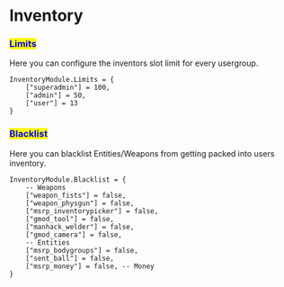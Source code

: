 # Inventory

### <mark style="color:blue;">Limits</mark>

Here you can configure the inventors slot limit for every usergroup.

```
InventoryModule.Limits = {
    ["superadmin"] = 100,
    ["admin"] = 50,
    ["user"] = 13
}
```

### <mark style="color:blue;">Blacklist</mark>

Here you can blacklist Entities/Weapons from getting packed into users inventory.

```
InventoryModule.Blacklist = {
    -- Weapons
    ["weapon_fists"] = false,
    ["weapon_physgun"] = false,
    ["msrp_inventorypicker"] = false,
    ["gmod_tool"] = false,
    ["manhack_welder"] = false,
    ["gmod_camera"] = false,
    -- Entities
    ["msrp_bodygroups"] = false,
    ["sent_ball"] = false,
    ["msrp_money"] = false, -- Money
}
```

<mark style="color:blue;"></mark>
